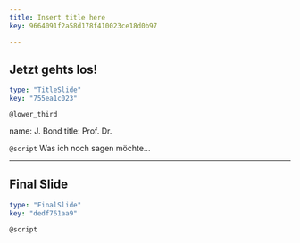 ```yaml
---
title: Insert title here
key: 9664091f2a58d178f410023ce18d0b97

---
```

## Jetzt gehts los!
  
```yaml
type: "TitleSlide"
key: "755ea1c023"
```


`@lower_third`

name: J. Bond
title: Prof. Dr.


`@script`
Was ich noch sagen möchte...


---
## Final Slide
  
```yaml
type: "FinalSlide"
key: "dedf761aa9"
```


`@script`


